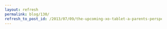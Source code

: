 ```yaml
---
layout: refresh
permalink: blog/130/
refresh_to_post_id: /2013/07/09/the-upcoming-xo-tablet-a-parents-perspective
---
```

